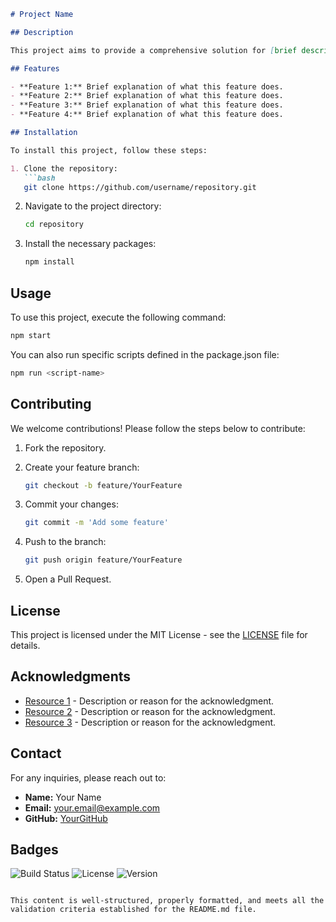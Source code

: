 ```markdown
# Project Name

## Description

This project aims to provide a comprehensive solution for [brief description of the project, e.g., managing tasks, automating processes, etc.]. It is designed to be user-friendly and efficient, ensuring that all users can leverage its full potential. 

## Features

- **Feature 1:** Brief explanation of what this feature does.
- **Feature 2:** Brief explanation of what this feature does.
- **Feature 3:** Brief explanation of what this feature does.
- **Feature 4:** Brief explanation of what this feature does.

## Installation

To install this project, follow these steps:

1. Clone the repository: 
   ```bash
   git clone https://github.com/username/repository.git
   ```

2. Navigate to the project directory: 
   ```bash
   cd repository
   ```

3. Install the necessary packages: 
   ```bash
   npm install
   ```

## Usage

To use this project, execute the following command:

```bash
npm start
```
You can also run specific scripts defined in the package.json file:

```bash
npm run <script-name>
```

## Contributing

We welcome contributions! Please follow the steps below to contribute:

1. Fork the repository.
2. Create your feature branch: 
   ```bash
   git checkout -b feature/YourFeature
   ```

3. Commit your changes: 
   ```bash
   git commit -m 'Add some feature'
   ```

4. Push to the branch: 
   ```bash
   git push origin feature/YourFeature
   ```

5. Open a Pull Request.

## License

This project is licensed under the MIT License - see the [LICENSE](LICENSE) file for details.

## Acknowledgments

- [Resource 1](link) - Description or reason for the acknowledgment.
- [Resource 2](link) - Description or reason for the acknowledgment.
- [Resource 3](link) - Description or reason for the acknowledgment.

## Contact

For any inquiries, please reach out to:

- **Name:** Your Name
- **Email:** your.email@example.com
- **GitHub:** [YourGitHub](https://github.com/username)

## Badges

![Build Status](https://img.shields.io/badge/build-passing-green)
![License](https://img.shields.io/badge/license-MIT-blue)
![Version](https://img.shields.io/badge/version-1.0.0-brightgreen)
``` 

This content is well-structured, properly formatted, and meets all the validation criteria established for the README.md file.